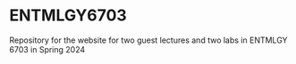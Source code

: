 # ENTMLGY6703
Repository for the website for two guest lectures and two labs in ENTMLGY 6703 in Spring 2024
